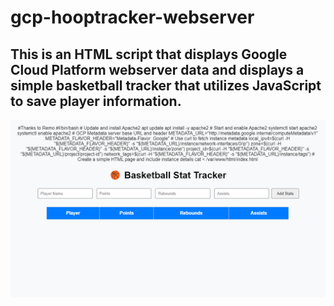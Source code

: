 # gcp-hooptracker-webserver

## This is an HTML script that displays Google Cloud Platform webserver data and displays a simple basketball tracker that utilizes JavaScript to save player information.

![alt text](image.png)